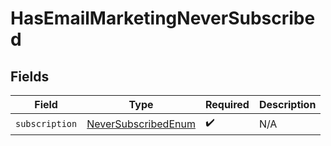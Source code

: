 # HasEmailMarketingNeverSubscribed


## Fields

| Field                                                                 | Type                                                                  | Required                                                              | Description                                                           |
| --------------------------------------------------------------------- | --------------------------------------------------------------------- | --------------------------------------------------------------------- | --------------------------------------------------------------------- |
| `subscription`                                                        | [NeverSubscribedEnum](../../models/components/NeverSubscribedEnum.md) | :heavy_check_mark:                                                    | N/A                                                                   |